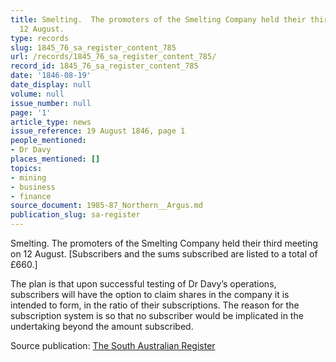 ```yaml
---
title: Smelting.  The promoters of the Smelting Company held their third meeting on
  12 August.
type: records
slug: 1845_76_sa_register_content_785
url: /records/1845_76_sa_register_content_785/
record_id: 1845_76_sa_register_content_785
date: '1846-08-19'
date_display: null
volume: null
issue_number: null
page: '1'
article_type: news
issue_reference: 19 August 1846, page 1
people_mentioned:
- Dr Davy
places_mentioned: []
topics:
- mining
- business
- finance
source_document: 1985-87_Northern__Argus.md
publication_slug: sa-register
---
```


Smelting.  The promoters of the Smelting Company held their third meeting on 12 August. [Subscribers and the sums subscribed are listed to a total of £660.]

The plan is that upon successful testing of Dr Davy’s operations, subscribers will have the option to claim shares in the company it is intended to form, in the ratio of their subscriptions.  The reason for the subscription system is so that no subscriber would be implicated in the undertaking beyond the amount subscribed.

Source publication: [The South Australian Register](/publications/sa-register/)
